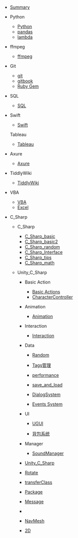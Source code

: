 - [Summary](/Code/summary)

- Python
  
  - [Python](/Code/Python/Python)
  - [pandas](/Code/Python/pandas)
  - [lambda](/Code/Python/lambda)

- ffmpeg
  
  - [ffmpeg](/Code/ffmpeg/ffmpeg)

- Git
  
  - [git](/Code/Git/git)
  - [gitbook](/Code/Git/gitbook)
  - [Ruby Gem](/Code/Git/Gem)

- SQL
  
  - [SQL](/Code/SQL/SQL)

- Swift
  
  - [Swift](/Code/Swift/Swift)
  
  Tableau
  
  - [Tableau](/Code/Tableau/Tableau)

- Axure
  
  - [Axure](/Code/Axure/Axure)

- TiddlyWiki
  
  - [TiddlyWiki](/Code/TiddlyWiki/Tiddlywiki)

- VBA
  
  - [VBA](/Code/VBA/vba)
  - [Excel](/Code/VBA/excel)

- C_Sharp
  
  - C_Sharp
    
    - [C_Sharp_basic](/Code/C_Sharp/C_Sharp/C_Sharp_basic)
    - [C_Sharp_basic2](/Code/C_Sharp/C_Sharp/C_Sharp_basic2)
    - [C_Sharp_random](/Code/C_Sharp/C_Sharp/C_Sharp_random)
    - [C_Sharp_Interface](/Code/C_Sharp/C_Sharp/C_Sharp_Interface)
    - [C_Sharp_tips](/Code/C_Sharp/C_Sharp/C_Sharp_tips)
    - [C_Sharp_math](/Code/C_Sharp/C_Sharp/C_Sharp_math)
  
  - Unity_C_Sharp
    
    - Basic Action
      
      - [Basic Actions](/Code/C_Sharp/Unity_C_Sharp/BasicActions)
      - [CharacterController](/Code/C_Sharp/Unity_C_Sharp/CharacterController)
    
    - Animation
      
      - [Animation](/Code/C_Sharp/Unity_C_Sharp/animation)
    
    - Interaction
      
      - [Interaction](/Code/C_Sharp/Unity_C_Sharp/Interaction)
    
    - Data
      
      - [Random](/Code/C_Sharp/Unity_C_Sharp/random)
      
      - [Tags管理](/Code/C_Sharp/Unity_C_Sharp/Tags)
      
      - [performance](/Code/C_Sharp/Unity_C_Sharp/performance)
      
      - [save_and_load](/Code/C_Sharp/Unity_C_Sharp/saveAndLoad)
      
      - [DialogSystem](/Code/C_Sharp/Unity_C_Sharp/DialogSystem)
      
      - [Events System](/Code/C_Sharp/Unity_C_Sharp/EventsSystem)
    
    - UI
      
      - [UGUI](/Code/C_Sharp/Unity_C_Sharp/UGUI)
      
      - [背包系统](/Code/C_Sharp/Unity_C_Sharp/InventorySystem)
    
    - Manager
      
      - [SoundManager](/Code/C_Sharp/Unity_C_Sharp/SoundManager)
    
    - [Unity_C_Sharp](/Code/C_Sharp/Unity_C_Sharp/Unity_C_Sharp)
    
    - [Rotate](/Code/C_Sharp/Unity_C_Sharp/rotate)
    
    - [transferClass](/Code/C_Sharp/Unity_C_Sharp/transferClass)
    
    - [Package](/Code/C_Sharp/Unity_C_Sharp/package)
    
    - [Message](/Code/C_Sharp/Unity_C_Sharp/message)
    
    - 
    
    - [NavMesh](/Code/C_Sharp/Unity_C_Sharp/random)
    
    - [2D](/Code/C_Sharp/Unity_C_Sharp/NavMesh)
